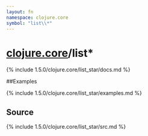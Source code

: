 ```yaml
---
layout: fn
namespace: clojure.core
symbol: "list\\*"
---
```


# [clojure.core](../)/list\*

{% include 1.5.0/clojure.core/list_star/docs.md %}

##Examples

{% include 1.5.0/clojure.core/list_star/examples.md %}
## Source
{% include 1.5.0/clojure.core/list_star/src.md %}

